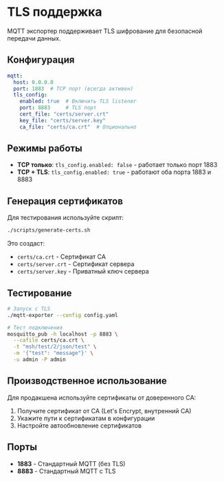 # TLS поддержка

MQTT экспортер поддерживает TLS шифрование для безопасной передачи данных.

## Конфигурация

```yaml
mqtt:
  host: 0.0.0.0
  port: 1883  # TCP порт (всегда активен)
  tls_config:
    enabled: true  # Включить TLS listener
    port: 8883     # TLS порт
    cert_file: "certs/server.crt"
    key_file: "certs/server.key"
    ca_file: "certs/ca.crt"  # Опционально
```

## Режимы работы

- **TCP только**: `tls_config.enabled: false` - работает только порт 1883
- **TCP + TLS**: `tls_config.enabled: true` - работают оба порта 1883 и 8883

## Генерация сертификатов

Для тестирования используйте скрипт:

```bash
./scripts/generate-certs.sh
```

Это создаст:
- `certs/ca.crt` - Сертификат CA
- `certs/server.crt` - Сертификат сервера
- `certs/server.key` - Приватный ключ сервера

## Тестирование

```bash
# Запуск с TLS
./mqtt-exporter --config config.yaml

# Тест подключения
mosquitto_pub -h localhost -p 8883 \
  --cafile certs/ca.crt \
  -t "msh/test/2/json/test" \
  -m '{"test": "message"}' \
  -u admin -P admin
```

## Производственное использование

Для продакшена используйте сертификаты от доверенного CA:

1. Получите сертификат от CA (Let's Encrypt, внутренний CA)
2. Укажите пути к сертификатам в конфигурации
3. Настройте автообновление сертификатов

## Порты

- **1883** - Стандартный MQTT (без TLS)
- **8883** - Стандартный MQTT с TLS